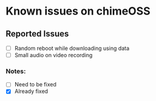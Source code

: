 # Known issues on chimeOSS

## Reported Issues
 * [ ]  Random reboot while downloading using data
 * [ ]  Small audio on video recording

### Notes:
 * [ ]  Need to be fixed
 * [X]  Already fixed
